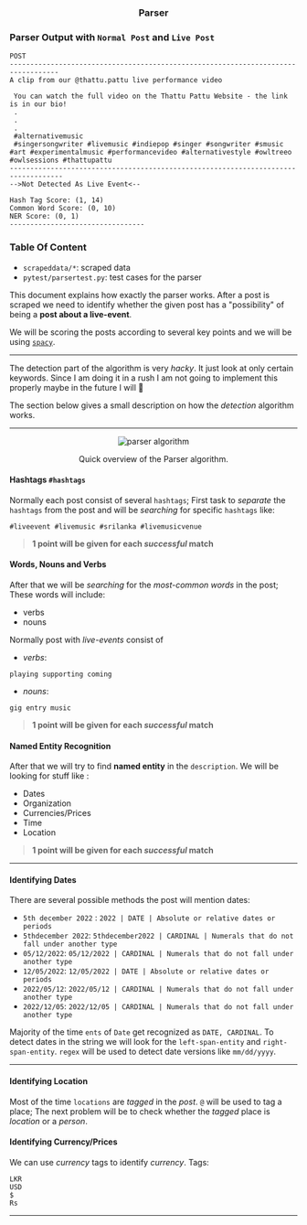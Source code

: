 <h3 align="center">Parser</h3>

### Parser Output with `Normal Post` and `Live Post`

```
POST
----------------------------------------------------------------------------------
A clip from our @thattu.pattu live performance video

 You can watch the full video on the Thattu Pattu Website - the link is in our bio!
 .
 .
 .
 #alternativemusic
 #singersongwriter #livemusic #indiepop #singer #songwriter #smusic #art #experimentalmusic #performancevideo #alternativestyle #owltreeo #owlsessions #thattupattu
-----------------------------------------------------------------------------------
-->Not Detected As Live Event<--

Hash Tag Score: (1, 14)
Common Word Score: (0, 10)
NER Score: (0, 1)
---------------------------------
```


### Table Of Content

- `scrapeddata/*`: scraped data
- `pytest/parsertest.py`: test cases for the parser

This document explains how exactly the parser works. After a post is scraped we need to identify whether the given post has a "possibility" of being a **post about a live-event**. 

We will be scoring the posts according to several key points and we will be using [`spacy`](https://spacy.io/). 

---

The detection part of the algorithm is very *hacky*. It just look at only certain keywords. Since I am doing it in a rush I am not going to implement this properly maybe in the future I will :pray:

The section below gives a small description on how the *detection* algorithm works.

---

<p style="text-align: center" align="center">
  <img src="https://github.com/opensrilanka/livesl/blob/main/scraper/.images/parserflow.png" alt="parser algorithm">
  <p align="center">
	Quick overview of the Parser algorithm.
  </p>
</p>

#### Hashtags `#hashtags`

Normally each post consist of several `hashtags`; First task to *separate* the `hashtags` from the post and will be *searching* for specific `hashtags` like:

```
#liveevent #livemusic #srilanka #livemusicvenue
```

> **1 point will be given for each *successful* match**

#### Words, Nouns and Verbs

After that we will be *searching* for the *most-common words* in the post; These words will include:
- verbs
- nouns

Normally post with *live-events* consist of 

- *verbs*: 
```
playing supporting coming
```

- *nouns*:
```
gig entry music
```

> **1 point will be given for each *successful* match**

#### Named Entity Recognition

After that we will try to find **named entity** in the `description`. We will be looking for stuff like :

- Dates
- Organization
- Currencies/Prices
- Time
- Location

> **1 point will be given for each *successful* match**

---

#### Identifying Dates

There are several possible methods the post will mention dates:

- `5th december 2022` : `2022 | DATE | Absolute or relative dates or periods`
- `5thdecember 2022`: `5thdecember2022 | CARDINAL | Numerals that do not fall under another type`
- `05/12/2022`: `05/12/2022 | CARDINAL | Numerals that do not fall under another type`
- `12/05/2022`: `12/05/2022 | DATE | Absolute or relative dates or periods`
- `2022/05/12`: `2022/05/12 | CARDINAL | Numerals that do not fall under another type`
- `2022/12/05`: `2022/12/05 | CARDINAL | Numerals that do not fall under another type`

Majority of the time `ents` of `Date` get recognized as `DATE, CARDINAL`. To detect dates in the string we will look for the `left-span-entity` and `right-span-entity`. `regex` will be used to detect date versions like `mm/dd/yyyy`. 

---

#### Identifying Location

Most of the time `locations` are *tagged* in the *post*. `@` will be used to tag a place; The next problem will be to check whether the *tagged* place is *location* or a *person*. 


#### Identifying Currency/Prices

We can use *currency* tags to identify *currency*. Tags:

```
LKR
USD
$
Rs
```
---